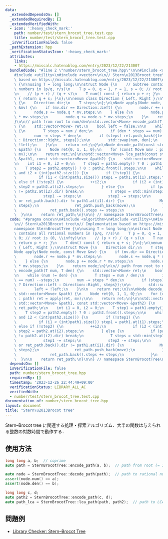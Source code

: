 ```yaml
---
data:
  _extendedDependsOn: []
  _extendedRequiredBy: []
  _extendedVerifiedWith:
  - icon: ':heavy_check_mark:'
    path: number/test/stern_brocot_tree.test.cpp
    title: number/test/stern_brocot_tree.test.cpp
  _isVerificationFailed: false
  _pathExtension: hpp
  _verificationStatusIcon: ':heavy_check_mark:'
  attributes:
    links:
    - https://miscalc.hatenablog.com/entry/2023/12/22/213007
  bundledCode: "#line 2 \"number/stern_brocot_tree.hpp\"\n\n#include <algorithm>\n\
    #include <utility>\n#include <vector>\n\n// Stern\u2013Brocot tree\n// Implementation\
    \ based on https://miscalc.hatenablog.com/entry/2023/12/22/213007\nnamespace SternBrocotTree\
    \ {\n\nusing T = long long;\n\nstruct Node {\n    // Subtree contains all rational\
    \ numbers in (p/q, r/s)\n    T p = 0, q = 1, r = 1, s = 0; // root is (0, \\infty)\n\
    \n    // (p + r) / (q + s)\n    T num() const { return p + r; }\n    T den() const\
    \ { return q + s; }\n};\n\nenum class Direction { Left, Right };\n\nstruct Move\
    \ {\n    Direction dir;\n    T steps;\n};\n\nNode apply(Node node, const Move\
    \ &mv) {\n    if (mv.dir == Direction::Left) {\n        node.r += node.p * mv.steps;\n\
    \        node.s += node.q * mv.steps;\n    } else {\n        node.p += node.r\
    \ * mv.steps;\n        node.q += node.s * mv.steps;\n    }\n    return node;\n\
    }\n\n// path from root to num/den\nstd::vector<Move> encode_path(T num, T den)\
    \ {\n    std::vector<Move> ret;\n    bool left = false;\n\n    while (num != den)\
    \ {\n        T steps = num / den;\n        if (den * steps == num) --steps;\n\
    \        num -= steps * den;\n        if (steps) ret.push_back({left ? Direction::Left\
    \ : Direction::Right, steps});\n\n        std::swap(num, den);\n        left =\
    \ !left;\n    }\n\n    return ret;\n}\n\nNode decode_path(const std::vector<Move>\
    \ &path) {\n    Node ret{0, 1, 1, 0};\n    for (const Move &mv : path) ret = apply(ret,\
    \ mv);\n\n    return ret;\n}\n\nstd::vector<Move> lca_path(const std::vector<Move>\
    \ &path1, const std::vector<Move> &path2) {\n    std::vector<Move> ret_path;\n\
    \n    int i1 = 0, i2 = 0;\n    T step1 = path1.empty() ? 0 : path1.front().steps;\n\
    \    T step2 = path2.empty() ? 0 : path2.front().steps;\n\n    while (i1 < (int)path1.size()\
    \ and i2 < (int)path2.size()) {\n        if (!step1) {\n            ++i1;\n  \
    \          if (i1 < (int)path1.size()) step1 = path1.at(i1).steps;\n        }\
    \ else if (!step2) {\n            ++i2;\n            if (i2 < (int)path2.size())\
    \ step2 = path2.at(i2).steps;\n        } else {\n            if (path1.at(i1).dir\
    \ != path2.at(i2).dir) break;\n            T steps = std::min(step1, step2);\n\
    \            step1 -= steps;\n            step2 -= steps;\n\n            if (ret_path.empty()\
    \ or ret_path.back().dir != path1.at(i1).dir) {\n                Move move{path1.at(i1).dir,\
    \ steps};\n                ret_path.push_back(move);\n            } else {\n \
    \               ret_path.back().steps += steps;\n            }\n        }\n  \
    \  }\n\n    return ret_path;\n}\n\n} // namespace SternBrocotTree\n"
  code: "#pragma once\n\n#include <algorithm>\n#include <utility>\n#include <vector>\n\
    \n// Stern\u2013Brocot tree\n// Implementation based on https://miscalc.hatenablog.com/entry/2023/12/22/213007\n\
    namespace SternBrocotTree {\n\nusing T = long long;\n\nstruct Node {\n    // Subtree\
    \ contains all rational numbers in (p/q, r/s)\n    T p = 0, q = 1, r = 1, s =\
    \ 0; // root is (0, \\infty)\n\n    // (p + r) / (q + s)\n    T num() const {\
    \ return p + r; }\n    T den() const { return q + s; }\n};\n\nenum class Direction\
    \ { Left, Right };\n\nstruct Move {\n    Direction dir;\n    T steps;\n};\n\n\
    Node apply(Node node, const Move &mv) {\n    if (mv.dir == Direction::Left) {\n\
    \        node.r += node.p * mv.steps;\n        node.s += node.q * mv.steps;\n\
    \    } else {\n        node.p += node.r * mv.steps;\n        node.q += node.s\
    \ * mv.steps;\n    }\n    return node;\n}\n\n// path from root to num/den\nstd::vector<Move>\
    \ encode_path(T num, T den) {\n    std::vector<Move> ret;\n    bool left = false;\n\
    \n    while (num != den) {\n        T steps = num / den;\n        if (den * steps\
    \ == num) --steps;\n        num -= steps * den;\n        if (steps) ret.push_back({left\
    \ ? Direction::Left : Direction::Right, steps});\n\n        std::swap(num, den);\n\
    \        left = !left;\n    }\n\n    return ret;\n}\n\nNode decode_path(const\
    \ std::vector<Move> &path) {\n    Node ret{0, 1, 1, 0};\n    for (const Move &mv\
    \ : path) ret = apply(ret, mv);\n\n    return ret;\n}\n\nstd::vector<Move> lca_path(const\
    \ std::vector<Move> &path1, const std::vector<Move> &path2) {\n    std::vector<Move>\
    \ ret_path;\n\n    int i1 = 0, i2 = 0;\n    T step1 = path1.empty() ? 0 : path1.front().steps;\n\
    \    T step2 = path2.empty() ? 0 : path2.front().steps;\n\n    while (i1 < (int)path1.size()\
    \ and i2 < (int)path2.size()) {\n        if (!step1) {\n            ++i1;\n  \
    \          if (i1 < (int)path1.size()) step1 = path1.at(i1).steps;\n        }\
    \ else if (!step2) {\n            ++i2;\n            if (i2 < (int)path2.size())\
    \ step2 = path2.at(i2).steps;\n        } else {\n            if (path1.at(i1).dir\
    \ != path2.at(i2).dir) break;\n            T steps = std::min(step1, step2);\n\
    \            step1 -= steps;\n            step2 -= steps;\n\n            if (ret_path.empty()\
    \ or ret_path.back().dir != path1.at(i1).dir) {\n                Move move{path1.at(i1).dir,\
    \ steps};\n                ret_path.push_back(move);\n            } else {\n \
    \               ret_path.back().steps += steps;\n            }\n        }\n  \
    \  }\n\n    return ret_path;\n}\n\n} // namespace SternBrocotTree\n"
  dependsOn: []
  isVerificationFile: false
  path: number/stern_brocot_tree.hpp
  requiredBy: []
  timestamp: '2023-12-26 22:44:49+09:00'
  verificationStatus: LIBRARY_ALL_AC
  verifiedWith:
  - number/test/stern_brocot_tree.test.cpp
documentation_of: number/stern_brocot_tree.hpp
layout: document
title: "Stern\u2013Brocot tree"
---
```


Stern–Brocot tree に関連する処理・探索アルゴリズム．大半の関数は与えられる整数の対数時間で動作する．

## 使用方法

```cpp
long long a, b;  // coprime
auto path = SternBrocotTree::encode_path(a, b);  // path from root (= 1) to a/b

auto node = SternBrocotTree::decode_path(path);  // path to rational number
assert(node.num() == a);
assert(node.den() == b);

long long c, d;
auto path2 = SternBrocotTree::encode_path(c, d);
auto path_lca = SternBrocotTree::lca_path(path, path2);  // path to LCA
```

## 問題例

- [Library Checker: Stern–Brocot Tree](https://judge.yosupo.jp/problem/stern_brocot_tree)
